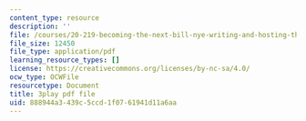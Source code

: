 ```yaml
---
content_type: resource
description: ''
file: /courses/20-219-becoming-the-next-bill-nye-writing-and-hosting-the-educational-show-january-iap-2015/888944a3439c5ccd1f0761941d11a6aa_gw72dwjRcqE.pdf
file_size: 12450
file_type: application/pdf
learning_resource_types: []
license: https://creativecommons.org/licenses/by-nc-sa/4.0/
ocw_type: OCWFile
resourcetype: Document
title: 3play pdf file
uid: 888944a3-439c-5ccd-1f07-61941d11a6aa
---
```

